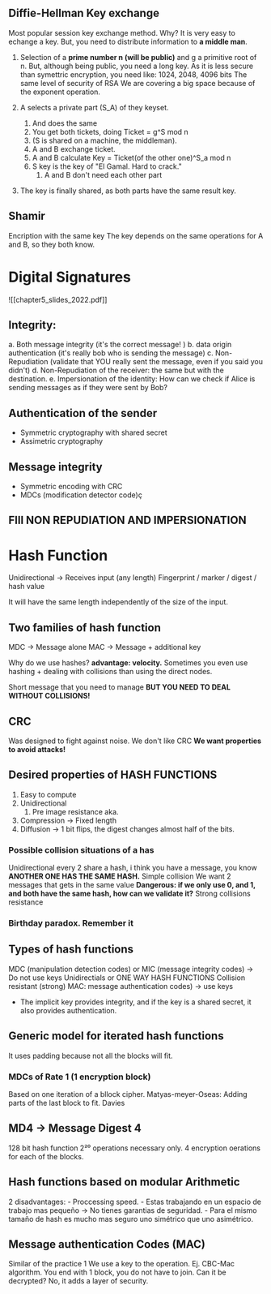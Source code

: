 ## Diffie-Hellman Key exchange

Most popular session key exchange method.
Why? It is very easy to echange a key.
	But, you need to distribute information to **a middle man**.
	

1. Selection of a **prime number n (will be public)** and g a primitive root of n.
	But, although being public, you need a long key.
	As it is less secure than symettric encryption, you need like:
		1024, 2048, 4096 bits
		The same level of security of RSA
	We are covering a big space because of the exponent operation.

2. A selects a private part (S_A) of they keyset.
	1. And does the same
	2. You get both tickets, doing Ticket = g^S mod n
	3. (S is shared on a machine, the middleman).
	4. A and B exchange ticket.
	5. A and B calculate Key = Ticket(of the other one)^S_a mod n
	6. S key is the key of "El Gamal. Hard to crack."
		1. A and B don't need each other part
		
3. The key is finally shared, as both parts have the same result key.


## Shamir
Encription with the same key
The key depends on the same operations for A and B, so they both know.

# Digital Signatures
![[chapter5_slides_2022.pdf]]


## Integrity: 
a. Both message integrity (it's the correct message! )
b. data origin authentication (it's really bob who is sending the message)
c. Non-Repudiation (validate that YOU really sent the message, even if you said you didn't)
d. Non-Repudiation of the receiver: the same but with the destination.
e. Impersionation of the identity: How can we check if Alice is sending messages as if they were sent by Bob?

## Authentication of the sender
- Symmetric cryptography with shared secret
- Assimetric cryptography

## Message integrity
- Symmetric encoding with CRC
- MDCs (modification detector code)ç

## FIll NON REPUDIATION AND IMPERSIONATION


# Hash Function
Unidirectional -> Receives input (any length)
Fingerprint / marker / digest / hash value

It will have the same length independently of the size of the input.

## Two families of hash function
MDC -> Message alone
MAC -> Message + additional key

Why do we use hashes?
**advantage: velocity.**
Sometimes you even use hashing + dealing with collisions than using the direct nodes.

Short message that you need to manage
**BUT YOU NEED TO DEAL WITHOUT COLLISIONS!**

## CRC
Was designed to fight against noise.
We don't like CRC
**We want properties to avoid attacks!**

## Desired properties of HASH FUNCTIONS
1. Easy to compute
2. Unidirectional
	1. Pre image resistance aka. 
3. Compression -> Fixed length
4. Diffusion -> 1 bit flips, the digest changes almost half of the bits.


### Possible collision situations of a has
Unidirectional 
	every 2 share a hash, i think
	you have a message, you know **ANOTHER ONE HAS THE SAME HASH.**
Simple collision 
	We want 2 messages that gets in the same value
	**Dangerous: if we only use 0, and 1, and both have the same hash, how can we validate it?**
Strong collisions resistance


### Birthday paradox. Remember it

## Types of hash functions
MDC (manipulation detection codes) or MIC (message integrity codes) -> Do not use keys
	Unidirectials or ONE WAY HASH FUNCTIONS
	Collision resistant (strong) 
MAC: message authentication codes) → use keys
- The implicit key provides integrity, and if the key is a
shared secret, it also provides authentication.


## Generic model for iterated hash functions
It uses padding because not all the blocks will fit.

### MDCs of Rate 1 (1 encryption block)
Based on one iteration of a bllock cipher.
	Matyas-meyer-Oseas: Adding parts of the last block to fit.
	Davies

## MD4 -> Message Digest 4
128 bit hash function
2²⁰ operations necessary only.
4 encryption oerations for each of the blocks.


## Hash functions based on modular Arithmetic
2 disadvantages:
	- Proccessing speed. 
	- Estas trabajando en un espacio de trabajo mas pequeño -> No tienes garantias de seguridad.
	- Para el mismo tamaño de hash es mucho mas seguro uno simétrico que uno asimétrico.

## Message authentication Codes (MAC)
Similar of the practice 1
We use a key to the operation.
Ej. CBC-Mac algorithm.
You end with 1 block, you do not have to join.
Can it be decrypted? No, it adds a layer of security.







